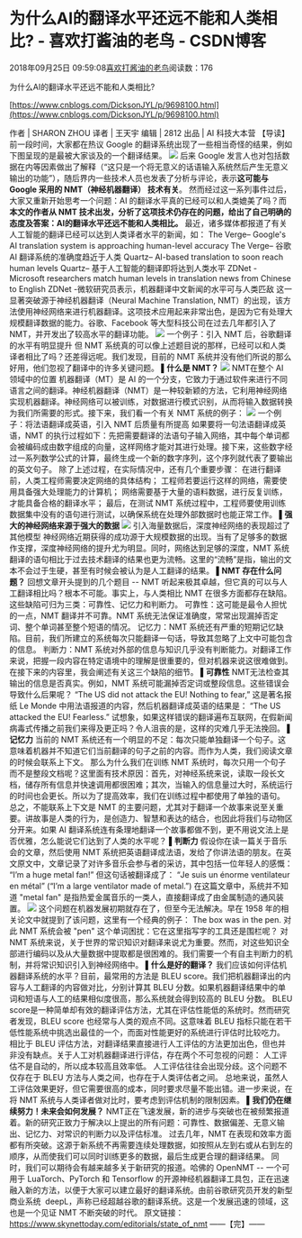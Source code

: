 
# 为什么AI的翻译水平还远不能和人类相比? - 喜欢打酱油的老鸟 - CSDN博客


2018年09月25日 09:59:08[喜欢打酱油的老鸟](https://me.csdn.net/weixin_42137700)阅读数：176


为什么AI的翻译水平还远不能和人类相比?

[https://www.cnblogs.com/DicksonJYL/p/9698100.html](https://www.cnblogs.com/DicksonJYL/p/9698100.html)

作者 | SHARON ZHOU
译者 | 王天宇
编辑 | 2812
出品 | AI 科技大本营
【导读】前一段时间，大家都在热议 Google 的翻译系统出现了一些相当奇怪的结果，例如下图呈现的是最被大家谈及的一个翻译结果。
﻿![](https://img-blog.csdn.net/20180925095727526?watermark/2/text/aHR0cHM6Ly9ibG9nLmNzZG4ubmV0L3dlaXhpbl80MjEzNzcwMA==/font/5a6L5L2T/fontsize/400/fill/I0JBQkFCMA==/dissolve/70)﻿
后来 Google 发言人也对包括数据在内等因素做出了解释（“这只是一个将无意义的话语输入系统然后产生无意义输出的功能”），随后界内一些技术人员也发表了分析与评论，表示**这可能与 Google 采用的 NMT（神经机器翻译） 技术有关**。
然而经过这一系列事件过后，大家又重新开始思考一个问题：AI 的翻译水平真的已经可以和人类媲美了吗？而**本文的作者从 NMT 技术出发，分析了这项技术仍存在的问题，给出了自己明确的态度及答案：AI的翻译水平还远不能和人类相比。**
最近，诸多媒体都报道了有关人工智能的翻译已经可以达到人类译者水平的新闻，如：
The Verge– Google's AI translation system is approaching human-level accuracy
The Verge– 谷歌 AI 翻译系统的准确度趋近于人类
Quartz– AI-based translation to soon reach human levels
Quartz– 基于人工智能的翻译即将达到人类水平
ZDNet - Microsoft researchers match human levels in translation news from Chinese to English
ZDNet -微软研究员表示，机器翻译中文新闻的水平可与人类匹敌
这一显著突破源于神经机器翻译（Neural Machine Translation, NMT）的出现，该方法使用神经网络来进行机器翻译。这项技术应用起来非常出色，是因为它有处理大规模翻译数据的能力。谷歌、Facebook 等大型科技公司在过去几年都引入了 NMT，并开发出了较高水平的翻译功能。
![](https://img-blog.csdn.net/20180925095745490?watermark/2/text/aHR0cHM6Ly9ibG9nLmNzZG4ubmV0L3dlaXhpbl80MjEzNzcwMA==/font/5a6L5L2T/fontsize/400/fill/I0JBQkFCMA==/dissolve/70)
﻿﻿
一个例子：引入 NMT 后，谷歌翻译的水平有明显提升
但 NMT 系统真的可以像上述题目说的那样，已经可以和人类译者相比了吗？还差得远呢。我们发现，目前的 NMT 系统并没有他们所说的那么好用，他们忽视了翻译中的许多关键问题。
**▌什么是 NMT？**
﻿![](https://img-blog.csdn.net/20180925095757739?watermark/2/text/aHR0cHM6Ly9ibG9nLmNzZG4ubmV0L3dlaXhpbl80MjEzNzcwMA==/font/5a6L5L2T/fontsize/400/fill/I0JBQkFCMA==/dissolve/70)﻿
NMT在整个 AI 领域中的位置
机器翻译（MT）是 AI 的一个分支，它致力于通过软件来进行不同语言之间的翻译。神经机器翻译（NMT）是一种较新颖的方法，它利用神经网络实现机器翻译。神经网络可以被训练，对数据进行模式识别，从而将输入数据转换为我们所需要的形式。接下来，我们看一个有关 NMT 系统的例子：
﻿﻿![](https://img-blog.csdn.net/2018092509581360?watermark/2/text/aHR0cHM6Ly9ibG9nLmNzZG4ubmV0L3dlaXhpbl80MjEzNzcwMA==/font/5a6L5L2T/fontsize/400/fill/I0JBQkFCMA==/dissolve/70)
一个例子：将法语翻译成英语，引入 NMT 后质量有所提高
如果要将一句法语翻译成英语，NMT 的执行过程如下：先把需要翻译的法语句子输入网络，其中每个单词都会被编码成由数字组成的向量，这样网络才能对其进行处理。接下来，这些数字经过一系列数学公式的计算，最终生成一个新的数字序列，这个序列就代表了要输出的英文句子。
除了上述过程，在实际情况中，还有几个重要步骤：
在进行翻译前，人类工程师需要决定网络的具体结构；
工程师若要运行这样的网络，需要使用具备强大处理能力的计算机；
网络需要基于大量的语料数据，进行反复训练，才能具备合格的翻译水平；
最后，在测试 NMT 系统过程中，工程师要使用训练数据集中没有的语句进行测试，以确保系统在处理外部数据时也能正常工作。
**▌强大的神经网络来源于强大的数据**
﻿![](https://img-blog.csdn.net/20180925095825852?watermark/2/text/aHR0cHM6Ly9ibG9nLmNzZG4ubmV0L3dlaXhpbl80MjEzNzcwMA==/font/5a6L5L2T/fontsize/400/fill/I0JBQkFCMA==/dissolve/70)﻿
引入海量数据后，深度神经网络的表现超过了其他模型
神经网络近期获得的成功源于大规模数据的出现。当有了足够多的数据作支撑，深度神经网络的提升尤为明显。同时，网络达到足够的深度，NMT 系统翻译的语句相比于过去技术翻译的结果也更为流畅。这里的“流畅”是指，输出的文本不会过于生硬，甚至有时候会被认为是人工翻译的结果。
**▌NMT 存在什么问题？**
回想文章开头提到的几个题目 -- NMT 听起来极其卓越，但它真的可以与人工翻译相比吗？根本不可能。事实上，与人类相比 NMT 在很多方面都存在缺陷。
这些缺陷可归为三类：可靠性、记忆力和判断力。
可靠性：这可能是最令人担忧的一点，NMT 翻译并不可靠。NMT 系统无法保证准确度，常常出现漏掉否定词、整个单词甚至整个短语的情况。
记忆力：NMT 系统还有严重的短期记忆缺陷。目前，我们所建立的系统每次只能翻译一句话，导致其忽略了上文中可能包含的信息。
判断力：NMT 系统对外部的信息与知识几乎没有判断能力。对翻译工作来说，把握一段内容在特定语境中的理解是很重要的，但对机器来说这很难做到。
在接下来的内容里，我会阐述有关这三个缺陷的细节。
**▌可靠性**
NMT无法检查其输出的信息是否真实。例如，NMT 系统可能漏掉否定词或整段信息。这些错误会导致什么后果呢？
“The US did not attack the EU! Nothing to fear,”
这是著名报纸 Le Monde 中用法语报道的内容，然后机器翻译成英语的结果是：
“The US attacked the EU! Fearless.”
试想象，如果这样错误的翻译遍布互联网，在假新闻病毒式传播之前我们来得及更正吗？令人沮丧的是，这样的灾难几乎无法挽回。
**▌记忆力**
当前的 NMT 系统还有一个明显的不足：每次只能单独翻译一个句子。这意味着机器并不知道它们当前翻译的句子之前的内容。而作为人类，我们阅读文章的时候会联系上下文。
那么为什么我们在训练 NMT 系统时，每次只用一个句子而不是整段文档呢？这里面有技术原因：首先，对神经系统来说，读取一段长文档，储存所有信息并快速调用都很困难；其次，当输入的信息量过大时，系统运行的时间也会更长。所以为了提高效率，我们在训练过程中都使用了单独的语句。
总之，不能联系上下文是 NMT 的主要问题，尤其对于翻译一个故事来说至关重要。讲故事是人类的行为，是创造力、智慧和表达的结合，也因此将我们与动物区分开来。如果 AI 翻译系统连有条理地翻译一个故事都做不到，更不用说文法上是否优雅，怎么能说它们达到了人类的水平呢？
**▌判断力**
假设你在读一篇关于音乐会的文章，然后使用 NMT 系统把英语翻译成法语，发给了你讲法语的朋友。在英文原文中，文章记录了对许多音乐会参与者的采访，其中包括一位年轻人的感慨：
“I’m a huge metal fan!”
但这句话被翻译成了：
“Je suis un énorme ventilateur en métal” (“I’m a large ventilator made of metal.”)
在这篇文章中，系统并不知道 "metal fan" 是指热爱金属音乐的一类人，直接翻译成了由金属制造的通风装置。
﻿![](https://img-blog.csdn.net/20180925095842867?watermark/2/text/aHR0cHM6Ly9ibG9nLmNzZG4ubmV0L3dlaXhpbl80MjEzNzcwMA==/font/5a6L5L2T/fontsize/400/fill/I0JBQkFCMA==/dissolve/70)﻿
这个问题在机器发展初期就存在了，但至今无法解决。早在 1958 年的相关论文中就提到了该问题，这里有一个经典的例子：
The box was in the pen.
对此 NMT 系统会被 "pen" 这个单词困扰：它在这里指写字的工具还是围栏呢？
对 NMT 系统来说，关于世界的常识知识对翻译来说尤为重要。然而，对这些知识全部进行编码以及从大量数据中提取都是很困难的。我们需要一个有自主判断力的机制，并将常识知识引入到神经网络中。
**▌什么是好的翻译？**
我们应该如何评估机器翻译系统的水平？目前，最常用的方法是 BLEU score。我们把机器翻译出的内容与人工翻译的内容做对比，分别计算其 BLEU 分数。如果机器翻译结果中的单词和短语与人工的结果相似度很高，那么系统就会得到较高的 BLEU 分数。
BLEU score是一种简单却有效的翻译评估方法，尤其在评估性能低的系统时。然而研究者发现，BLEU score 也经常与人类的观点不同。这意味着 BLEU 指标只能在若干低性能系统中挑选出最佳的一个，而面对性能更好的系统进行评估时比较吃力。
相比于 BLEU 评估方法，对翻译结果直接进行人工评估的方法更加出色，但也并非没有缺点。关于人工对机器翻译进行评估，存在两个不可忽视的问题：
人工评估不是自动的，所以成本较高且效率低。
人工评估往往会出现分歧。这个问题不仅存在于 BLEU 方法与人类之间，也存在于人类评估者之间。
总地来说，虽然人工评估效果更好，但它需要很高的成本，同时要求尽量不能出错。进一步来说，在将 NMT 系统与人类译者做对比时，要考虑到评估机制的限制因素。
**▌我们仍在继续努力！未来会如何发展？**
NMT正在飞速发展，新的进步与突破也在被频繁报道着。新的研究正致力于解决以上提出的所有问题：可靠性、数据偏差、无意义输出、记忆力、对常识的判断力以及评估标准。
过去几年，NMT 在表现和效率方面都有所突破。这源于新系统不再需要连续处理数据，如按照从左到右或从右到左的顺序，从而使我们可以同时训练更多的数据，最后生成更合理的翻译结果。
同时，我们可以期待会有越来越多关于新研究的报道。哈佛的 OpenNMT -- 一个可用于 LuaTorch、PyTorch 和 Tensorflow 的开源神经机器翻译工具包，正在迅速融入新的方法，以便于大家可以建立最好的翻译系统。由前谷歌研究员开发的新型商业系统  deepL，声称已经超越谷歌的翻译系统。这是一个发展迅速的领域，这也是一个见证 NMT 不断突破的时代。
原文链接：
https://www.skynettoday.com/editorials/state_of_nmt
——【完】——


